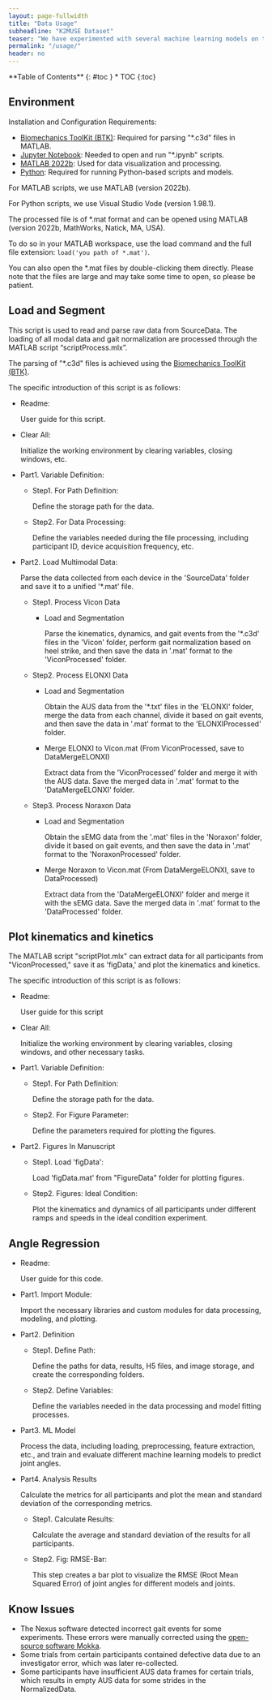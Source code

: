 ```yaml
---
layout: page-fullwidth
title: "Data Usage"
subheadline: "K2MUSE Dataset"
teaser: "We have experimented with several machine learning models on the dataset and provided scripts and code for utilizing the dataset."
permalink: "/usage/"
header: no
---
```

<div class="panel radius" markdown="1">
**Table of Contents**
{: #toc }
*  TOC
{:toc}
</div>



## Environment

Installation and Configuration Requirements:  
* [Biomechanics ToolKit (BTK)](https://biomechanical-toolkit.github.io/docs/): Required for parsing "*.c3d" files in MATLAB.
* [Jupyter Notebook](https://jupyter.org/): Needed to open and run "*.ipynb" scripts.
* [MATLAB 2022b](https://www.mathworks.com/products/matlab.html): Used for data visualization and processing.
* [Python](https://www.python.org/): Required for running Python-based scripts and models.

For MATLAB scripts, we use MATLAB (version 2022b).

For Python scripts, we use Visual Studio Vode (version 1.98.1).

The processed file is of *.mat format and can be opened using MATLAB (version 2022b, MathWorks, Natick, MA, USA).

To do so in your MATLAB workspace, use the load command and the full file extension: `load('you path of *.mat')`​.

You can also open the \*.mat files by double-clicking them directly. Please note that the files are large and may take some time to open, so please be patient.



## Load and Segment

This script is used to read and parse raw data from SourceData. The loading of all modal data and gait normalization are processed through the MATLAB script “scriptProcess.mlx”.

The parsing of "\*.c3d" files is achieved using the [Biomechanics ToolKit (BTK)](https://biomechanical-toolkit.github.io/docs/).

The specific introduction of this script is as follows:

* Readme:

  User guide for this script.

* Clear All:

  Initialize the working environment by clearing variables, closing windows, etc.

* Part1. Variable Definition:

  * Step1. For Path Definition:

    Define the storage path for the data.

  * Step2. For Data Processing:

    Define the variables needed during the file processing, including participant ID, device acquisition frequency, etc.

* Part2. Load Multimodal Data:

  Parse the data collected from each device in the 'SourceData' folder and save it to a unified '\*.mat' file.

  * Step1. Process Vicon Data

    * Load and Segmentation

      Parse the kinematics, dynamics, and gait events from the '\*.c3d' files in the 'Vicon' folder, perform gait normalization based on heel strike, and then save the data in '.mat' format to the 'ViconProcessed' folder.

  * Step2. Process ELONXI Data

    * Load and Segmentation

      Obtain the AUS data from the '\*.txt' files in the 'ELONXI' folder, merge the data from each channel, divide it based on gait events, and then save the data in '.mat' format to the 'ELONXIProcessed' folder.

    * Merge ELONXI to Vicon.mat (From ViconProcessed, save to DataMergeELONXI)

      Extract data from the 'ViconProcessed' folder and merge it with the AUS data. Save the merged data in '.mat' format to the 'DataMergeELONXI' folder.

  * Step3. Process Noraxon Data

    * Load and Segmentation

      Obtain the sEMG data from the '.mat' files in the 'Noraxon' folder, divide it based on gait events, and then save the data in '.mat' format to the 'NoraxonProcessed' folder.

    * Merge Noraxon to Vicon.mat (From DataMergeELONXI, save to DataProcessed)

      Extract data from the 'DataMergeELONXI' folder and merge it with the sEMG data. Save the merged data in '.mat' format to the 'DataProcessed' folder.



## Plot kinematics and kinetics

The MATLAB script "scriptPlot.mlx" can extract data for all participants from "ViconProcessed," save it as 'figData,' and plot the kinematics and kinetics.

The specific introduction of this script is as follows:

* Readme:

  User guide for this script

* Clear All:

  Initialize the working environment by clearing variables, closing windows, and other necessary tasks.

* Part1. Variable Definition:

  * Step1. For Path Definition:

    Define the storage path for the data.

  * Step2. For Figure Parameter:

    Define the parameters required for plotting the figures.

* Part2. Figures In Manuscript

  * Step1. Load 'figData':

    Load 'figData.mat' from "FigureData" folder for plotting figures.

  * Step2. Figures: Ideal Condition:

    Plot the kinematics and dynamics of all participants under different ramps and speeds in the ideal condition experiment.


## Angle Regression

* Readme:
  
  User guide for this code.

* Part1. Import Module:
  
  Import the necessary libraries and custom modules for data processing, modeling, and plotting.

* Part2. Definition

  * Step1. Define Path:

    Define the paths for data, results, H5 files, and image storage, and create the corresponding folders.

  * Step2. Define Variables:

    Define the variables needed in the data processing and model fitting processes.

* Part3. ML Model

  Process the data, including loading, preprocessing, feature extraction, etc., and train and evaluate different machine learning models to predict joint angles.

* Part4. Analysis Results

  Calculate the metrics for all participants and plot the mean and standard deviation of the corresponding metrics.

  * Step1. Calculate Results:

    Calculate the average and standard deviation of the results for all participants.

  * Step2. Fig: RMSE-Bar:

    This step creates a bar plot to visualize the RMSE (Root Mean Squared Error) of joint angles for different models and joints.





## Know Issues

* The Nexus software detected incorrect gait events for some experiments. These errors were manually corrected using the [open-source software Mokka](https://biomechanical-toolkit.github.io/mokka/index.html).
* Some trials from certain participants contained defective data due to an investigator error, which was later re-collected.
* Some participants have insufficient AUS data frames for certain trials, which results in empty AUS data for some strides in the NormalizedData.



